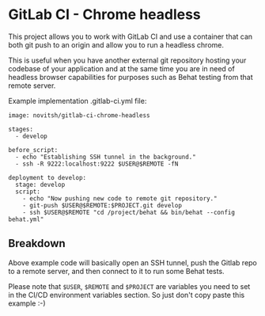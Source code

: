 GitLab CI - Chrome headless
===========================

This project allows you to work with GitLab CI and use a container that can both 
git push to an origin and allow you to run a headless chrome.

This is useful when you have another external git repository hosting your codebase of
your application and at the same time you are in need of headless browser capabilities
for purposes such as Behat testing from that remote server.


Example implementation .gitlab-ci.yml file:

    image: novitsh/gitlab-ci-chrome-headless
    
    stages:
      - develop
    
    before_script:
      - echo "Establishing SSH tunnel in the background."
      - ssh -R 9222:localhost:9222 $USER@$REMOTE -fN
    
    deployment to develop:
      stage: develop
      script:
        - echo "Now pushing new code to remote git repository."
        - git-push $USER@$REMOTE:$PROJECT.git develop
        - ssh $USER@$REMOTE "cd /project/behat && bin/behat --config behat.yml"
        
Breakdown
---------
Above example code will basically open an SSH tunnel, push the Gitlab repo to a 
remote server, and then connect to it to run some Behat tests.

Please note that `$USER`, `$REMOTE` and `$PROJECT` are variables you need to set in the
CI/CD environment variables section. So just don't copy paste this example :-)